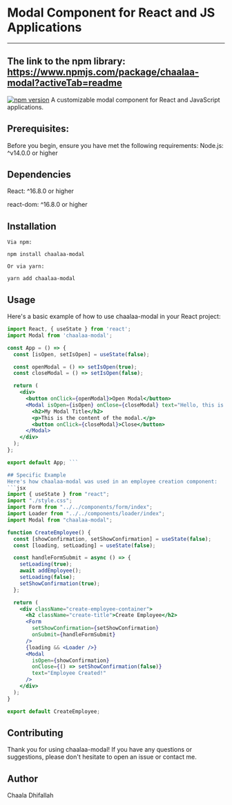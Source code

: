 # Modal Component for React and JS Applications
-------------------------------------------------------

## The link to the npm library:  https://www.npmjs.com/package/chaalaa-modal?activeTab=readme

[![npm version](https://badge.fury.io/js/chaalaa-modal.svg)](https://www.npmjs.com/package/chaalaa-modal)
A customizable modal component for React and JavaScript applications.

## Prerequisites:

Before you begin, ensure you have met the following requirements:
Node.js: ^v14.0.0 or higher

## Dependencies

React: ^16.8.0 or higher

react-dom: ^16.8.0 or higher

## Installation

``` 
Via npm:

npm install chaalaa-modal

Or via yarn:

yarn add chaalaa-modal
```
## Usage

Here's a basic example of how to use chaalaa-modal in your React project:
```jsx
import React, { useState } from 'react';
import Modal from 'chaalaa-modal';

const App = () => {
  const [isOpen, setIsOpen] = useState(false);

  const openModal = () => setIsOpen(true);
  const closeModal = () => setIsOpen(false);

  return (
    <div>
      <button onClick={openModal}>Open Modal</button>
      <Modal isOpen={isOpen} onClose={closeModal} text="Hello, this is a modal!">
        <h2>My Modal Title</h2>
        <p>This is the content of the modal.</p>
        <button onClick={closeModal}>Close</button>
      </Modal>
    </div>
  );
};

export default App; ```

## Specific Example
Here's how chaalaa-modal was used in an employee creation component:
```jsx
import { useState } from "react";
import "./style.css";
import Form from "../../components/form/index";
import Loader from "../../components/loader/index";
import Modal from "chaalaa-modal";

function CreateEmployee() {
  const [showConfirmation, setShowConfirmation] = useState(false);
  const [loading, setLoading] = useState(false);

  const handleFormSubmit = async () => {
    setLoading(true);
    await addEmployee();
    setLoading(false);
    setShowConfirmation(true);
  };

  return (
    <div className="create-employee-container">
      <h2 className="create-title">Create Employee</h2>
      <Form
        setShowConfirmation={setShowConfirmation}
        onSubmit={handleFormSubmit}
      />
      {loading && <Loader />}
      <Modal
        isOpen={showConfirmation}
        onClose={() => setShowConfirmation(false)}
        text="Employee Created!"
      />
    </div>
  );
}

export default CreateEmployee;
```

## Contributing
Thank you for using chaalaa-modal! If you have any questions or suggestions, please don't hesitate to open an issue or contact me.
## Author
Chaala Dhifallah